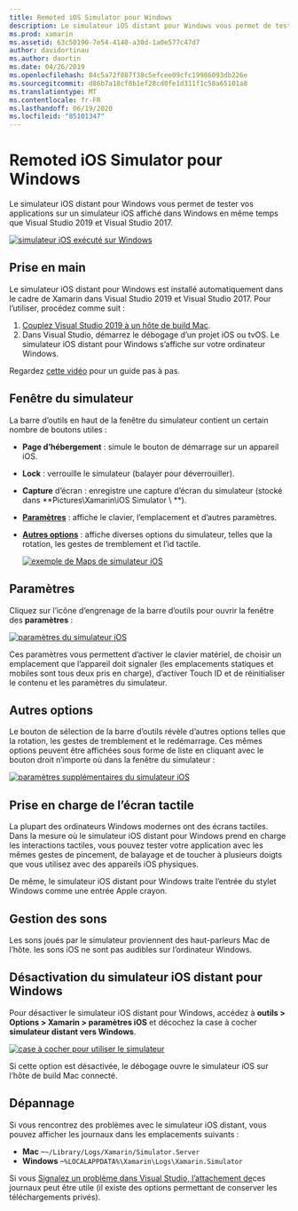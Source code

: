 ```yaml
---
title: Remoted iOS Simulator pour Windows
description: Le simulateur iOS distant pour Windows vous permet de tester vos applications sur un simulateur iOS affiché dans Windows à côté de Visual Studio 2019.
ms.prod: xamarin
ms.assetid: 63c50190-7e54-4140-a30d-1a0e577c47d7
author: davidortinau
ms.author: daortin
ms.date: 04/26/2019
ms.openlocfilehash: 84c5a72f887f38c5efcee09cfc19986093db226e
ms.sourcegitcommit: d86b7a18cf8b1ef28cd0fe1d311f1c58a65101a8
ms.translationtype: MT
ms.contentlocale: fr-FR
ms.lasthandoff: 06/19/2020
ms.locfileid: "85101347"
---
```

# <a name="remoted-ios-simulator-for-windows"></a>Remoted iOS Simulator pour Windows

Le simulateur iOS distant pour Windows vous permet de tester vos applications sur un simulateur iOS affiché dans Windows en même temps que Visual Studio 2019 et Visual Studio 2017.

[![simulateur iOS exécuté sur Windows](images/hero-sml.png "simulateur iOS exécuté sur Windows")](images/hero.png#lightbox)

## <a name="getting-started"></a>Prise en main

Le simulateur iOS distant pour Windows est installé automatiquement dans le cadre de Xamarin dans Visual Studio 2019 et Visual Studio 2017. Pour l’utiliser, procédez comme suit :

1. [Couplez Visual Studio 2019 à un hôte de build Mac](~/ios/get-started/installation/windows/connecting-to-mac/index.md).
2. Dans Visual Studio, démarrez le débogage d’un projet iOS ou tvOS. Le simulateur iOS distant pour Windows s’affiche sur votre ordinateur Windows.

Regardez [cette vidéo](deploy.md) pour un guide pas à pas.

## <a name="simulator-window"></a>Fenêtre du simulateur

La barre d’outils en haut de la fenêtre du simulateur contient un certain nombre de boutons utiles :

- **Page d’hébergement** : simule le bouton de démarrage sur un appareil iOS.
- **Lock** : verrouille le simulateur (balayer pour déverrouiller).
- **Capture** d’écran : enregistre une capture d’écran du simulateur (stocké dans **Pictures\Xamarin\iOS Simulator \\ **).
- [**Paramètres**](#settings) : affiche le clavier, l’emplacement et d’autres paramètres.
- [**Autres options**](#other-options) : affiche diverses options du simulateur, telles que la rotation, les gestes de tremblement et l’id tactile.

    [![exemple de Maps de simulateur iOS](images/maps-app-sml.png "exemple de Maps de simulateur iOS")](images/maps-app.png#lightbox)

## <a name="settings"></a>Paramètres

Cliquez sur l’icône d’engrenage de la barre d’outils pour ouvrir la fenêtre des **paramètres** :

[![paramètres du simulateur iOS](images/settings-sml.png "paramètres du simulateur iOS")](images/settings.png#lightbox)

Ces paramètres vous permettent d’activer le clavier matériel, de choisir un emplacement que l’appareil doit signaler (les emplacements statiques et mobiles sont tous deux pris en charge), d’activer Touch ID et de réinitialiser le contenu et les paramètres du simulateur.

## <a name="other-options"></a>Autres options

Le bouton de sélection de la barre d’outils révèle d’autres options telles que la rotation, les gestes de tremblement et le redémarrage. Ces mêmes options peuvent être affichées sous forme de liste en cliquant avec le bouton droit n’importe où dans la fenêtre du simulateur :

[![paramètres supplémentaires du simulateur iOS](images/more-sml.png "paramètres supplémentaires du simulateur iOS")](images/more.png#lightbox)

## <a name="touchscreen-support"></a>Prise en charge de l’écran tactile

La plupart des ordinateurs Windows modernes ont des écrans tactiles. Dans la mesure où le simulateur iOS distant pour Windows prend en charge les interactions tactiles, vous pouvez tester votre application avec les mêmes gestes de pincement, de balayage et de toucher à plusieurs doigts que vous utilisez avec des appareils iOS physiques.

De même, le simulateur iOS distant pour Windows traite l’entrée du stylet Windows comme une entrée Apple crayon.

## <a name="sound-handling"></a>Gestion des sons

Les sons joués par le simulateur proviennent des haut-parleurs Mac de l’hôte.
les sons iOS ne sont pas audibles sur l’ordinateur Windows.

## <a name="disabling-the-remoted-ios-simulator-for-windows"></a>Désactivation du simulateur iOS distant pour Windows

Pour désactiver le simulateur iOS distant pour Windows, accédez à **outils > Options > Xamarin > paramètres iOS** et décochez la case à cocher **simulateur distant vers Windows**.

[![case à cocher pour utiliser le simulateur](images/options-sml.png "case à cocher pour utiliser le simulateur")](images/options.png#lightbox)

Si cette option est désactivée, le débogage ouvre le simulateur iOS sur l’hôte de build Mac connecté.

## <a name="troubleshooting"></a>Dépannage

Si vous rencontrez des problèmes avec le simulateur iOS distant, vous pouvez afficher les journaux dans les emplacements suivants :

- **Mac** –`~/Library/Logs/Xamarin/Simulator.Server`
- **Windows** –`%LOCALAPPDATA%\Xamarin\Logs\Xamarin.Simulator`

Si vous [Signalez un problème dans Visual Studio, l’attachement de](https://docs.microsoft.com/visualstudio/ide/how-to-report-a-problem-with-visual-studio)ces journaux peut être utile (il existe des options permettant de conserver les téléchargements privés).
